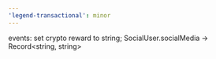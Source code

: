 ```yaml
---
'legend-transactional': minor
---
```


events: set crypto reward to string; SocialUser.socialMedia -> Record<string, string>
